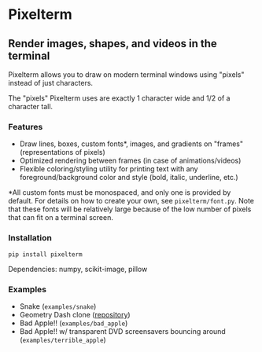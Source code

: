 # Pixelterm
## Render images, shapes, and videos in the terminal

Pixelterm allows you to draw on modern terminal windows using "pixels" instead of just characters.

The "pixels" Pixelterm uses are exactly 1 character wide and 1/2 of a character tall.

### Features
- Draw lines, boxes, custom fonts*, images, and gradients on "frames" (representations of pixels)
- Optimized rendering between frames (in case of animations/videos)
- Flexible coloring/styling utility for printing text with any foreground/background color and style (bold, italic, underline, etc.)

*All custom fonts must be monospaced, and only one is provided by default. For details on how to create your own, see `pixelterm/font.py`. Note that these fonts will be relatively large because of the low number of pixels that can fit on a terminal screen.

### Installation
```
pip install pixelterm
```

Dependencies: numpy, scikit-image, pillow

### Examples
- Snake (`examples/snake`)
- Geometry Dash clone ([repository](https://github.com/crystaltine/vis/tree/main/gd))
- Bad Apple!! (`examples/bad_apple`)
- Bad Apple!! w/ transparent DVD screensavers bouncing around (`examples/terrible_apple`)
